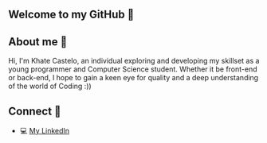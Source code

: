 ## Welcome to my GitHub 🫧

## About me 🫠
Hi, I'm Khate Castelo, an individual exploring and developing my skillset as a young programmer and Computer Science student. Whether it be front-end or back-end, I hope to gain a keen eye for quality and a deep understanding of the world of Coding :))

## Connect 🍵
- 💻 [My LinkedIn](https://www.linkedin.com/in/khate-ciara-castelo/)
